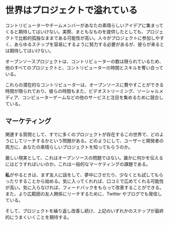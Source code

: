 # 世界はプロジェクトで溢れている

コントリビューターやチームメンバーがあなたの素晴らしいアイデアに集まってくると期待してはいけない。実際、まともなものを提供したとしても、プロジェクトで比較的孤独なままである可能性が高い。人々がプロジェクトに参加しやすく、あらゆるステップを容易にするように努力する必要があるが、彼らが来るとは期待してはいけない。

オープンソースプロジェクトは、コントリビューターの数は限られているため、他のすべてのプロジェクトと、コントリビューターの時間とスキルを奪い合っている。

これらの潜在的なコントリビューターは、オープンソースに費やすことができる時間が限られており、彼らの時間もまた、ビデオストリーミング、ソーシャルメディア、コンピューターゲームなどの他のサービスと注目を集めるために競合している。

## マーケティング

関連する質問として、すでに多くのプロジェクトが存在するこの世界で、どのようにしてリーチするかという問題がある。どのようにして、ユーザーと開発者の両方に、あなたの素晴らしいプロジェクトを知ってもらうのか。

厳しい現実として、これはオープンソースの問題ではない。誰かに何かを伝えるにはどうすればいいのか。これは一般的なマーケティングの課題である。

**私**がやるときは、まず友人に話をして、夢中にさせたり、少なくとも試してもらったりすることから始める。気に入ってくれれば、口コミで広めてくれる可能性が高い。気に入らなければ、フィードバックをもらって改善することができる。また、より広範囲の友人関係にリーチするために、Twitter やブログでも発信している。

そして、プロジェクトを繰り返し改善し続け、上記のいずれかのステップが最終的にうまくいくことを期待する。

